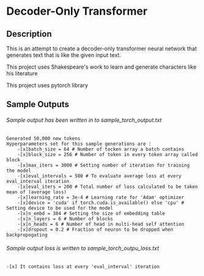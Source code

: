 # Decoder-Only Transformer

## Description

This is an attempt to create a decoder-only transformer neural network that generates text that is like the given input text.

This project uses Shakespeare's work to learn and generate characters like his literature

This project uses pytorch library

## Sample Outputs

###### Sample output has been written in to sample_torch_output.txt
    Generated 50,000 new tokens
    Hyperparameters set for this sample generations are : 
        -[x]batch_size = 64 # Number of tocken array a batch contains
        -[x]block_size = 256 # Number of token in every token array called block
        -[x]max_iters = 3000 # Setting number of iteration for training the model
        -[x]eval_intervals = 500 # To evaluate average loss at every eval_interval iteration 
        -[x]eval_iters = 200 # Total number of loss calculated to be taken mean of (average loss)
        -[x]learning_rate = 3e-4 # Learning rate for 'Adam' optimizer
        -[x]device = 'cuda' if torch.cuda.is_available() else 'cpu' # Setting device to be used for the model
        -[x]n_embd = 384 # Setting the size of embedding table
        -[x]n_layers = 6 # Number of blocks
        -[x]n_heads = 6 # Number of head in multi-head self attention
        -[x]dropout = 0.2 # Fraction of neuron to be dropped when backpropogating

###### Sample output loss is written to sample_torch_outpu_loss.txt
    -[x] It contains loss at every 'eval_interval' iteration